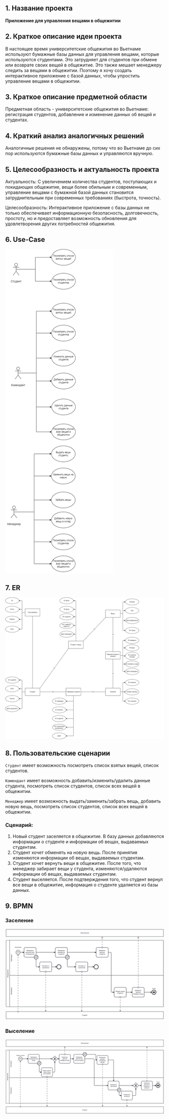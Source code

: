 ## 1. Название проекта
**Приложение для управления вещами в общежитии** 

## 2. Краткое описание идеи проекта  

В настоящее время университетские общежития во Вьетнаме используют бумажные базы данных для управления вещами, которые используются студентами. Это затрудняет для студентов при обмене или возврате своих вещей в общежитие. Это также мешает менеджеру следить за вещами в общежитии. Поэтому я хочу создать интерактивное приложение с базой данных, чтобы упростить управление вещами в общежитии.

## 3. Краткое описание предметной области  

Предметная область - университетские общежития во Вьетнаме: регистрация студентов, добавление и изменение данных об вещей и студентах.

## 4. Краткий анализ аналогичных решений

Аналогичные решения не обнаружены, потому что во Вьетнаме до сих пор используются бумажные базы данных и управляются вручную. 

## 5. Целесообразность и актуальность проекта

Актуальность: С увеличением количества студентов, поступающих и покидающих общежитие, вещи более обильным и современным, управление вещами с бумажной базой данных становится затруднительным при современных требованиях (быстрота, точность).

Целесообразность: Интерактивное приложение с базы данных не только обеспечивает информационную безопасность, долговечность, простоту, но и предоставляет возможность обновления для удовлетворения других потребностей общежития.

## 6. Use-Case  

![Use-Case](./img/useCase.png)

## 7. ER 

![ER](./img/er.png)

## 8. Пользовательские сценарии  

`Студент` имеет возможность посмотреть список взятых вещей, список студентов.

`Комендант` имеет возможность добавить/изменить/удалить данные студента, посмотреть список студентов, список всех вещей в общежитии.

`Менеджер` имеет возможность выдать/заменить/забрать вещь, добавить новую вещь, посмотреть список студентов, список всех вещей в общежитии.

### Сценарий:
1. Новый студент заселяется в общежитие. В базу данных добавляются информации о студенте и информации об вещах, выдаваемых студентам.
2. Студент хочет обменять на новую вещь. После принятия изменяются информации об вещах, выдаваемых студентам.
3. Студент хочет вернуть вещи в общежитие. После того, что менеджер забирает вещи у студента, изменяются/удаляются информации об вещах, выдаваемых студентам.
4. Студент выселяется. После подтверждения того, что студент вернул все вещи в общежитие, информация о студенте удаляется из базы данных.

## 9. BPMN 

### Заселение

![Checkin](./img/checkin.svg)

### Выселение

![Checkout](./img/checkout.svg)
